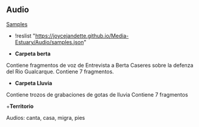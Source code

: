 ## Audio

[Samples](samples.json)

+ !reslist "https://joycejandette.github.io/Media-Estuary/Audio/samples.json"

+ **Carpeta berta**

Contiene fragmentos de voz de Entrevista a Berta Caseres sobre la defenza del Rio Gualcarque.
Contiene 7 fragmentos.

+ **Carpeta Lluvia**

Contiene trozos de grabaciones de gotas de lluvia
Contiene 7 fragmentos

+**Territorio**

Audios: canta, casa, migra, pies


